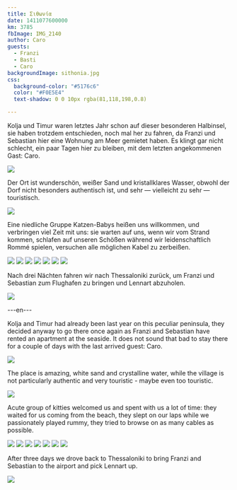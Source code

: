 ```yaml
---
title: Σιθωνία
date: 1411077600000
km: 3785
fbImage: IMG_2140
author: Caro
guests:
  - Franzi
  - Basti
  - Caro
backgroundImage: sithonia.jpg
css:
  background-color: "#5176c6"
  color: "#F0E5E4"
  text-shadow: 0 0 10px rgba(81,118,198,0.8)

---
```


Kolja und Timur waren letztes Jahr schon auf dieser besonderen Halbinsel, sie haben trotzdem entschieden, noch mal her zu fahren, da Franzi und Sebastian hier eine Wohnung am Meer gemietet haben. Es klingt gar nicht schlecht, ein paar Tagen hier zu bleiben, mit dem letzten angekommenen Gast: Caro.

![](IMG_2493)

Der Ort ist wunderschön, weißer Sand und kristallklares Wasser, obwohl der Dorf nicht besonders authentisch ist, und sehr — vielleicht zu sehr — touristisch.

![](IMG_2470)

Eine niedliche Gruppe Katzen-Babys heißen uns willkommen, und verbringen viel Zeit mit uns: sie warten auf uns, wenn wir vom Strand kommen, schlafen auf unseren Schößen während wir leidenschaftlich Rommé spielen, versuchen alle möglichen Kabel zu zerbeißen.

![](IMG_2398)
![](IMG_2408)
![](IMG_2427)
![](IMG_2428)
![](IMG_2435)
![](IMG_2457)
![](IMG_2466)

Nach drei Nächten fahren wir nach Thessaloniki zurück, um Franzi und Sebastian zum Flughafen zu bringen und Lennart abzuholen.

![](IMG_2379)

---en---

Kolja and Timur had already been last year on this peculiar peninsula, they decided anyway to go there once again as Franzi and Sebastian have rented an apartment at the seaside. It does not sound that bad to stay there for a couple of days with the last arrived guest: Caro.

![](IMG_2493)

The place is amazing, white sand and crystalline water, while the village is not particularly authentic and very touristic - maybe even too touristic. 

![](IMG_2470)

Acute group of kitties welcomed us and spent with us a lot of time: they waited for us coming from the beach, they slept on our laps while we passionately played rummy, they tried to browse on as many cables as possible.

![](IMG_2398)
![](IMG_2408)
![](IMG_2427)
![](IMG_2428)
![](IMG_2435)
![](IMG_2457)
![](IMG_2466)

After three days we drove back to Thessaloniki to bring Franzi and Sebastian to the airport and pick Lennart up.

![](IMG_2379)